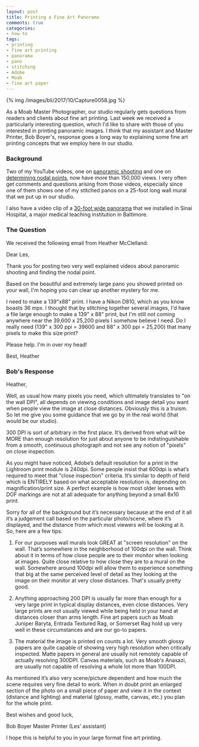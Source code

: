 ```yaml
---
layout: post
title: Printing a Fine Art Panorama
comments: true
categories:
- how-to
tags:
- printing
- fine art printing
- panorama
- pano
- stitching
- Adobe
- Moab
- fine art paper
---
```


{% img /images/bli/2017/10/Capture0058.jpg %}

As a Moab Master Photographer, our studio regularly gets questions from readers and clients about fine art printing. Last week we received a particularly interesting question, which I'd like to share with those of you interested in printing panoramic images. I think that my assistant and Master Printer, Bob Boyer's, response goes a long way to explaining some fine art printing concepts that we employ here in our studio. 

<!--more-->

### Background

Two of my YouTube videos, one on [panoramic shooting](https://youtu.be/edgmob9gtQ4) and one on [determining nodal points](https://youtu.be/IFQHoCjFTn8), now have more than 150,000 views. I very often get comments and questions arising from those videos, especially since one of them shows one of my stitched panos on a 25-foot long wall mural that we put up in our studio. 

I also have a video clip of a [30-foot wide panorama](https://youtu.be/YE4Yd_1XDWM) that we installed in Sinai Hospital, a major medical teaching institution in Baltimore. 

### The Question

We received the following email from Heather McClelland:

Dear Les,

Thank you for posting two very well explained videos about panoramic shooting and finding the nodal point.  

Based on the beautiful and extremely large pano you showed printed on your wall, I'm hoping you can clear up another mystery for me. 

I need to make a 139"x88" print. I have a Nikon D810, which as you know boasts 36 mpx.  I thought that by stitching together several images, I'd have a file large enough to make a 139" x 88" print, but I'm still not coming anywhere near the 39,600 x 25,200 pixels I somehow believe I need. Do I really need (139" x 300 ppi = 39600  and 88" x 300 ppi = 25,200) that many pixels to make this size print?  

Please help.  I'm in over my head!

Best,
Heather


### Bob's Response

Heather,

Well, as usual how many pixels you need, which ultimately translates to "on the wall DPI", all depends on viewing conditions and image detail you want when people view the image at close distances. Obviously this is a truism. So let me give you some guidance that we go by in the real world (that would be our studio).

300 DPI is sort of arbitrary in the first place. It’s derived from what will be MORE than enough resolution for just about anyone to be indistinguishable from a smooth, continuous photograph and not see any notion of "pixels" on close inspection. 

As you might have noticed, Adobe’s default resolution for a print in the Lightroom print module is 240dpi. Some people insist that 600dpi is what’s required to meet that "close inspection" criteria. It’s similar to depth of field which is ENTIRELY based on what acceptable resolution is, depending on magnification/print size. A perfect example is how most older lenses with DOF markings are not at all adequate for anything beyond a small 8x10 print. 

Sorry for all of the background but it’s necessary because at the end of it all it’s a judgement call based on the particular photo/scene, where it’s displayed, and the distance from which most viewers will be looking at it. So, here are a few tips:

1. For our purposes wall murals look GREAT at "screen resolution" on the wall. That’s somewhere in the neighborhood of 100dpi on the wall. Think about it in terms of how close people are to their monitor when looking at images. Quite close relative to how close they are to a mural on the wall. Somewhere around 100dpi will allow them to experience something that big at the same perceived level of detail as they looking at the image on their monitor at very close distances. That's usually pretty good.

2. Anything approaching 200 DPI is usually far more than enough for a very large print in typical display distances, even close distances. Very large prints are not usually viewed while being held in your hand at distances closer than arms length. Fine art papers such as Moab Juniper Baryta, Entrada Textured Rag, or Somerset Rag hold up very well in these circumstances and are our go-to papers. 

3. The material the image is printed on counts a lot. Very smooth glossy papers are quite capable of showing very high resolution when critically inspected. Matte papers in general are usually not remotely capable of actually resolving 300DPI. Canvas materials, such as Moab's Anasazi, are usually not capable of resolving a whole lot more than 100DPI.

As mentioned it’s also very scene/picture dependent and how much the scene requires very fine detail to work. When in doubt print an enlarged section of the photo on a small piece of paper and view it in the context (distance and lighting) and material (glossy, matte, canvas, etc.) you plan for the whole print.

Best wishes and good luck,

Bob Boyer
Master Printer
(Les’ assistant)



I hope this is helpful to you in your large format fine art printing. 
